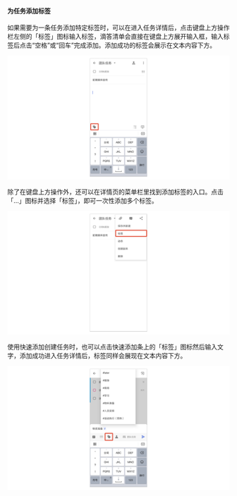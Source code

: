 #### 为任务添加标签

如果需要为一条任务添加特定标签时，可以在进入任务详情后，点击键盘上方操作栏左侧的「标签」图标输入标签，滴答清单会直接在键盘上方展开输入框，输入标签后点击“空格”或“回车”完成添加。添加成功的标签会展示在文本内容下方。

![](../../images/android/tag/Screenshot_20180528-160449.png)

除了在键盘上方操作外，还可以在详情页的菜单栏里找到添加标签的入口。点击「...」图标并选择「标签」，即可一次性添加多个标签。

![](../../images/android/tag/Screenshot_20180528-160500.png)

使用快速添加创建任务时，也可以点击快速添加条上的「标签」图标然后输入文字，添加成功进入任务详情后，标签同样会展现在文本内容下方。

![](../../images/android/tag/Screenshot_20180528-160429.png)

